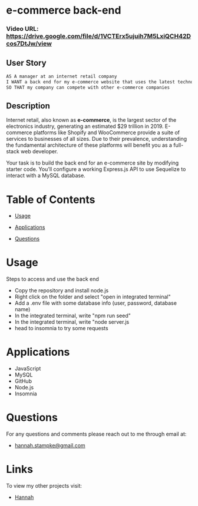 # e-commerce back-end

### Video URL: https://drive.google.com/file/d/1VCTErx5ujuih7M5LxiQCH42Dcos7DtJw/view

## User Story 
```md
AS A manager at an internet retail company
I WANT a back end for my e-commerce website that uses the latest technologies
SO THAT my company can compete with other e-commerce companies
```

## Description

Internet retail, also known as **e-commerce**, is the largest sector of the electronics industry, generating an estimated $29 trillion in 2019. E-commerce platforms like Shopify and WooCommerce provide a suite of services to businesses of all sizes. Due to their prevalence, understanding the fundamental architecture of these platforms will benefit you as a full-stack web developer.

Your task is to build the back end for an e-commerce site by modifying starter code. You’ll configure a working Express.js API to use Sequelize to interact with a MySQL database.

# Table of Contents

- [Usage](#usage)

- [Applications](#applications)

- [Questions](#questions)


# Usage

Steps to access and use the back end

- Copy the repository and install node.js
- Right click on the folder and select "open in integrated terminal"
- Add a .env file with some database info (user, password, database name)
- In the integrated terminal, write "npm run seed"
- In the integrated terminal, write "node server.js
- head to insomnia to try some requests


# Applications
- JavaScript
- MySQL
- GitHub
- Node.js
- Insomnia


# Questions 
For any questions and comments please reach out to me through email at:
- hannah.stampke@gmail.com


# Links
To view my other projects visit:
- [Hannah](https://github.com/HannahStampke)

